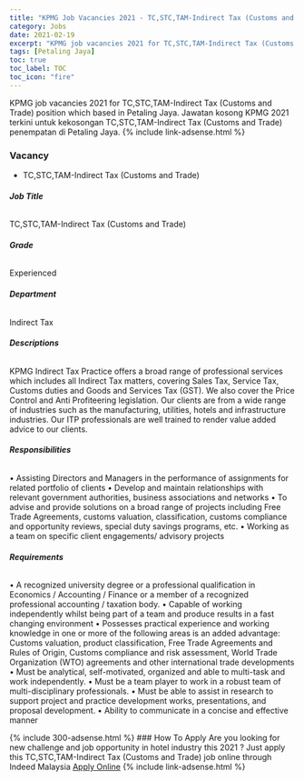 ```yaml
---
title: "KPMG Job Vacancies 2021 - TC,STC,TAM-Indirect Tax (Customs and Trade)" 
category: Jobs 
date: 2021-02-19 
excerpt: "KPMG job vacancies 2021 for TC,STC,TAM-Indirect Tax (Customs and Trade) position which based in Petaling Jaya. Jawatan kosong KPMG 2021 terkini untuk kekosongan TC,STC,TAM-Indirect Tax (Customs and Trade) penempatan di Petaling Jaya" 
tags: [Petaling Jaya] 
toc: true 
toc_label: TOC 
toc_icon: "fire" 
--- 
```


KPMG job vacancies 2021 for TC,STC,TAM-Indirect Tax (Customs and Trade) position which based in Petaling Jaya. Jawatan kosong KPMG 2021 terkini untuk kekosongan TC,STC,TAM-Indirect Tax (Customs and Trade) penempatan di Petaling Jaya. 
{% include link-adsense.html %} 
### Vacancy 
- TC,STC,TAM-Indirect Tax (Customs and Trade) 
<div><div><h6><b>Job Title</b></h6>
<p>TC,STC,TAM-Indirect Tax (Customs and Trade)</p>
<p></p><h6><b>Grade</b></h6>
<p>Experienced</p>
<p></p><h6><b>Department</b></h6>
<p>Indirect Tax</p>
<p></p><h6><b>Descriptions</b></h6>
<p>KPMG Indirect Tax Practice offers a broad range of professional services which includes all Indirect Tax matters, covering Sales Tax, Service Tax, Customs duties and Goods and Services Tax (GST). We also cover the Price Control and Anti Profiteering legislation. Our clients are from a wide range of industries such as the manufacturing, utilities, hotels and infrastructure industries. Our ITP professionals are well trained to render value added advice to our clients.</p>
<p></p><h6><b>Responsibilities</b></h6>
<p>&#8226; Assisting Directors and Managers in the performance of assignments for related portfolio of clients
&#8226; Develop and maintain relationships with relevant government authorities, business associations and networks
&#8226; To advise and provide solutions on a broad range of projects including Free Trade Agreements, customs valuation, classification, customs compliance and opportunity reviews, special duty savings programs, etc.
&#8226; Working as a team on specific client engagements/ advisory projects</p>
<p></p><h6><b>Requirements</b></h6>
<p>&#8226; A recognized university degree or a professional qualification in Economics / Accounting / Finance or a member of a recognized professional accounting / taxation body.
&#8226; Capable of working independently whilst being part of a team and produce results in a fast changing environment
&#8226; Possesses practical experience and working knowledge in one or more of the following areas is an added advantage: Customs valuation, product classification, Free Trade Agreements and Rules of Origin, Customs compliance and risk assessment, World Trade Organization (WTO) agreements and other international trade developments
&#8226; Must be analytical, self-motivated, organized and able to multi-task and work independently.
&#8226; Must be a team player to work in a robust team of multi-disciplinary professionals.
&#8226; Must be able to assist in research to support project and practice development works, presentations, and proposal development.
&#8226; Ability to communicate in a concise and effective manner</p></div></div> 
{% include 300-adsense.html %} 
### How To Apply 
Are you looking for new challenge and job opportunity in hotel industry this 2021 ?
Just apply this TC,STC,TAM-Indirect Tax (Customs and Trade) job online through Indeed Malaysia 
<a href="https://malaysia.indeed.com/viewjob?jk=da07989533b2e984" class="btn btn--info" target="_blank" rel="nofollow noopenner">Apply Online</a> 
{% include link-adsense.html %} 